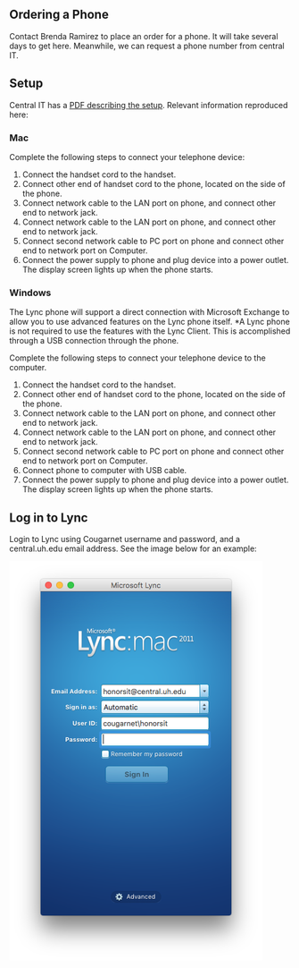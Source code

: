 ## Ordering a Phone

Contact Brenda Ramirez to place an order for a phone. It will take several days to get here. Meanwhile, we can request a phone number from central IT.

## Setup

Central IT has a [PDF describing the setup](https://uhhelpdesk.custhelp.com/ci/fattach/get/7886/0/filename/CX600+Lync+Phone+.pdf). Relevant information reproduced here:

### Mac

Complete the following steps to connect your telephone device:

1. Connect the handset cord to the handset.
2. Connect other end of handset cord to the phone, located on the side of the phone.
3. Connect network cable to the LAN port on phone, and connect other end to network jack.
4. Connect network cable to the LAN port on phone, and connect other end to network jack.
5. Connect second network cable to PC port on phone and connect other end to network port on Computer.
6. Connect the power supply to phone and plug device into a power outlet. The display screen lights up when the phone starts.

### Windows

The Lync phone will support a direct connection with Microsoft Exchange to allow you to use advanced
features on the Lync phone itself. *A Lync phone is not required to use the features with the Lync Client.
This is accomplished through a USB connection through the phone.

Complete the following steps to connect your telephone device to the computer.

1. Connect the handset cord to the handset.
2. Connect other end of handset cord to the phone, located on the side of the phone.
3. Connect network cable to the LAN port on phone, and connect other end to network jack.
4. Connect network cable to the LAN port on phone, and connect other end to network jack.
5. Connect second network cable to PC port on phone and connect other end to network port on Computer.
6. Connect phone to computer with USB cable.
7. Connect the power supply to phone and plug device into a power outlet. The display screen lights up when the phone starts.

## Log in to Lync

Login to Lync using Cougarnet username and password, and a central.uh.edu email address. See the image below for an example:

![Lync setup example](https://raw.githubusercontent.com/DataAnalyticsinStudentHands/DASH-Documentation/master/assets/img/lync-setup.png)
